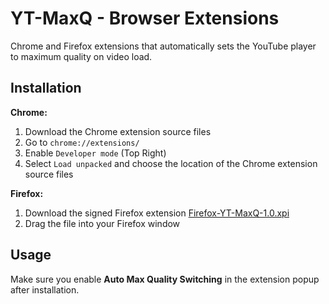 # YT-MaxQ - Browser Extensions

Chrome and Firefox extensions that automatically sets the YouTube player to maximum quality on video load.

## Installation

**Chrome:**

1) Download the Chrome extension source files
2) Go to `chrome://extensions/`
3) Enable `Developer mode` (Top Right)
4) Select `Load unpacked` and choose the location of the Chrome extension source files

**Firefox:**

1) Download the signed Firefox extension [Firefox-YT-MaxQ-1.0.xpi](https://github.com/phantast1c/YT-MaxQ-Extension/raw/master/Firefox-YT-MaxQ-1.0.xpi)
2) Drag the file into your Firefox window

## Usage

Make sure you enable **Auto Max Quality Switching** in the extension popup after installation.
